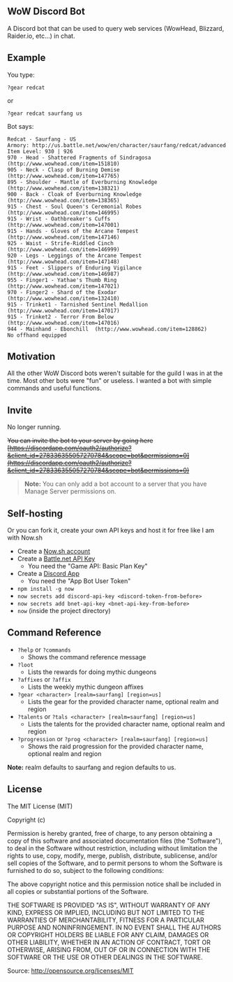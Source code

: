 
## WoW Discord Bot

A Discord bot that can be used to query web services (WowHead, Blizzard, Raider.io, etc...) in chat.


## Example

You type:
```
?gear redcat
```
or
```
?gear redcat saurfang us
```

Bot says:
```
Redcat - Saurfang - US
Armory: http://us.battle.net/wow/en/character/saurfang/redcat/advanced
Item Level: 930 | 926
970 - Head - Shattered Fragments of Sindragosa  (http://www.wowhead.com/item=151810)
905 - Neck - Clasp of Burning Demise  (http://www.wowhead.com/item=147765)
895 - Shoulder - Mantle of Everburning Knowledge  (http://www.wowhead.com/item=138321)
900 - Back - Cloak of Everburning Knowledge  (http://www.wowhead.com/item=138365)
915 - Chest - Soul Queen's Ceremonial Robes  (http://www.wowhead.com/item=146995)
915 - Wrist - Oathbreaker's Cuffs  (http://www.wowhead.com/item=147001)
915 - Hands - Gloves of the Arcane Tempest  (http://www.wowhead.com/item=147146)
925 - Waist - Strife-Riddled Cinch  (http://www.wowhead.com/item=146999)
920 - Legs - Leggings of the Arcane Tempest  (http://www.wowhead.com/item=147148)
915 - Feet - Slippers of Enduring Vigilance  (http://www.wowhead.com/item=146987)
955 - Finger1 - Yathae's Thumb Ring  (http://www.wowhead.com/item=147021)
970 - Finger2 - Shard of the Exodar  (http://www.wowhead.com/item=132410)
915 - Trinket1 - Tarnished Sentinel Medallion  (http://www.wowhead.com/item=147017)
915 - Trinket2 - Terror From Below  (http://www.wowhead.com/item=147016)
944 - Mainhand - Ebonchill  (http://www.wowhead.com/item=128862)
No offhand equipped
```


## Motivation

All the other WoW Discord bots weren't suitable for the guild I was in at the time. Most other bots were "fun" or useless. I wanted a bot with simple commands and useful functions.


## Invite

No longer running.

~~You can invite the bot to your server by going here [https://discordapp.com/oauth2/authorize?&client_id=278336355057270784&scope=bot&permissions=0](https://discordapp.com/oauth2/authorize?&client_id=278336355057270784&scope=bot&permissions=0)~~

> **Note:** You can only add a bot account to a server that you have Manage Server permissions on.



## Self-hosting

Or you can fork it, create your own API keys and host it for free like I am with Now.sh

* Create a [Now.sh account](https://zeit.co/now)
* Create a [Battle.net API Key](https://dev.battle.net/apps/mykeys)
    * You need the "Game API: Basic Plan Key"
* Create a [Discord App](https://discordapp.com/developers/applications/me)
    * You need the "App Bot User Token"
* `npm install -g now`
* `now secrets add discord-api-key <discord-token-from-before>`
* `now secrets add bnet-api-key <bnet-api-key-from-before>`
* `now` (inside the project directory)


## Command Reference

* `?help` or `?commands`
    * Shows the command reference message
* `?loot`
    * Lists the rewards for doing mythic dungeons
* `?affixes` or `?affix`
    * Lists the weekly mythic dungeon affixes
* `?gear <character> [realm=saurfang] [region=us]`
    * Lists the gear for the provided character name, optional realm and region
* `?talents` or `?tals <character> [realm=saurfang] [region=us]`
    * Lists the talents for the provided character name, optional realm and region
* `?progression` or `?prog <character> [realm=saurfang] [region=us]`
    * Shows the raid progression for the provided character name, optional realm and region
    
**Note:** realm defaults to saurfang and region defaults to us.

## License

The MIT License (MIT)

Copyright (c)

Permission is hereby granted, free of charge, to any person obtaining a copy of this software and associated documentation files (the "Software"), to deal in the Software without restriction, including without limitation the rights to use, copy, modify, merge, publish, distribute, sublicense, and/or sell copies of the Software, and to permit persons to whom the Software is furnished to do so, subject to the following conditions:

The above copyright notice and this permission notice shall be included in all copies or substantial portions of the Software.

THE SOFTWARE IS PROVIDED "AS IS", WITHOUT WARRANTY OF ANY KIND, EXPRESS OR IMPLIED, INCLUDING BUT NOT LIMITED TO THE WARRANTIES OF MERCHANTABILITY, FITNESS FOR A PARTICULAR PURPOSE AND NONINFRINGEMENT. IN NO EVENT SHALL THE AUTHORS OR COPYRIGHT HOLDERS BE LIABLE FOR ANY CLAIM, DAMAGES OR OTHER LIABILITY, WHETHER IN AN ACTION OF CONTRACT, TORT OR OTHERWISE, ARISING FROM, OUT OF OR IN CONNECTION WITH THE SOFTWARE OR THE USE OR OTHER DEALINGS IN THE SOFTWARE.

Source: http://opensource.org/licenses/MIT
